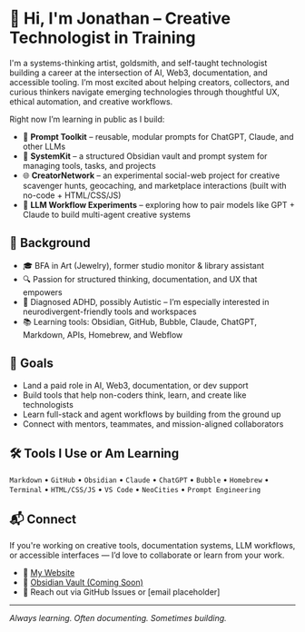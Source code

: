 # 👋 Hi, I'm Jonathan – Creative Technologist in Training

I'm a systems-thinking artist, goldsmith, and self-taught technologist building a career at the intersection of AI, Web3, documentation, and accessible tooling. I’m most excited about helping creators, collectors, and curious thinkers navigate emerging technologies through thoughtful UX, ethical automation, and creative workflows.

Right now I’m learning in public as I build:

- 🧰 **Prompt Toolkit** – reusable, modular prompts for ChatGPT, Claude, and other LLMs
- 🧠 **SystemKit** – a structured Obsidian vault and prompt system for managing tools, tasks, and projects
- 🌐 **CreatorNetwork** – an experimental social-web project for creative scavenger hunts, geocaching, and marketplace interactions (built with no-code + HTML/CSS/JS)
- 🔄 **LLM Workflow Experiments** – exploring how to pair models like GPT + Claude to build multi-agent creative systems

## 🧭 Background

- 🎓 BFA in Art (Jewelry), former studio monitor & library assistant
- 🔍 Passion for structured thinking, documentation, and UX that empowers
- 🧠 Diagnosed ADHD, possibly Autistic – I’m especially interested in neurodivergent-friendly tools and workspaces
- 📚 Learning tools: Obsidian, GitHub, Bubble, Claude, ChatGPT, Markdown, APIs, Homebrew, and Webflow

## 🚀 Goals

- Land a paid role in AI, Web3, documentation, or dev support
- Build tools that help non-coders think, learn, and create like technologists
- Learn full-stack and agent workflows by building from the ground up
- Connect with mentors, teammates, and mission-aligned collaborators

## 🛠 Tools I Use or Am Learning

`Markdown` • `GitHub` • `Obsidian` • `Claude` • `ChatGPT` • `Bubble` • `Homebrew` • `Terminal` • `HTML/CSS/JS` • `VS Code` • `NeoCities` • `Prompt Engineering`

## 📬 Connect

If you're working on creative tools, documentation systems, LLM workflows, or accessible interfaces — I’d love to collaborate or learn from your work.

- 🔗 [My Website](https://dbahomework.neocities.org)
- 🧠 [Obsidian Vault (Coming Soon)]()
- 💌 Reach out via GitHub Issues or [email placeholder]

---

*Always learning. Often documenting. Sometimes building.*
